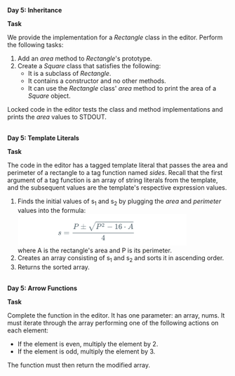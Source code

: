 **Day 5: Inheritance** <br>

**Task**<br>

We provide the implementation for a *Rectangle* class in the editor. Perform the following tasks:

1. Add an *area* method to *Rectangle*'s prototype.
2. Create a *Square* class that satisfies the following:
	- It is a subclass of *Rectangle*.
    - It contains a constructor and no other methods.
    - It can use the *Rectangle* class' *area* method to print the area of a *Square* object.
    
Locked code in the editor tests the class and method implementations and prints the *area* values to STDOUT.

<br>**Day 5: Template Literals**<br>

**Task**

The code in the editor has a tagged template literal that passes the area and perimeter of a rectangle to a tag function named *sides*. Recall that the first argument of a tag function is an array of string literals from the template, and the subsequent values are the template's respective expression values. 

1. Finds the initial values of s<sub>1</sub> and s<sub>2</sub> by plugging the *area* and *perimeter* values into the formula:
	![self explanatory](https://raw.githubusercontent.com/WTFGeeks-Live/javascript-unknown/master/Day%205/formula.png) 
<br>where A is the rectangle's area and P is its perimeter.<br>
2. Creates an array consisting of s<sub>1</sub> and s<sub>2</sub> and sorts it in ascending order.<br>
3. Returns the sorted array.<br>

<br>**Day 5: Arrow Functions**<br>

**Task**<br>

Complete the function in the editor. It has one parameter: an array, nums. It must iterate through the array performing one of the following actions on each element:

- If the element is even, multiply the element by 2.
- If the element is odd, multiply the element by 3.

The function must then return the modified array.
